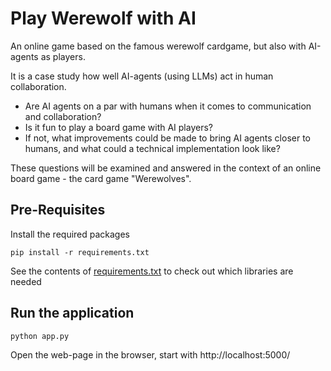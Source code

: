 # Play Werewolf with AI
An online game based on the famous werewolf cardgame, but also with AI-agents as players. 

It is a case study how well AI-agents (using LLMs) act in human collaboration.
* Are AI agents on a par with humans when it comes to communication and collaboration? 
* Is it fun to play a board game with AI players?
* If not, what improvements could be made to bring AI agents closer to humans, and what could a technical implementation look like?

These questions will be examined and answered in the context of an online board game - the card game "Werewolves".

## Pre-Requisites

Install the required packages
```
pip install -r requirements.txt
```
See the contents of [requirements.txt](requirements.txt) to check out which libraries are needed


## Run the application
```
python app.py
```

Open the web-page in the browser, start with http://localhost:5000/
